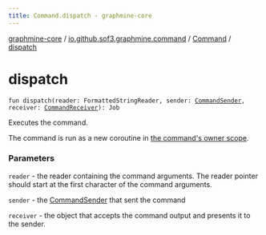 ```yaml
---
title: Command.dispatch - graphmine-core
---
```


[graphmine-core](../../index.html) / [io.github.sof3.graphmine.command](../index.html) / [Command](index.html) / [dispatch](./dispatch.html)

# dispatch

`fun dispatch(reader: FormattedStringReader, sender: `[`CommandSender`](../-command-sender.html)`, receiver: `[`CommandReceiver`](../-command-receiver/index.html)`): Job`

Executes the command.

The command is run as a new coroutine in [the command's owner scope](scope.html).

### Parameters

`reader` - the reader containing the command arguments. The reader pointer should start at the first character
of the command arguments.

`sender` - the [CommandSender](../-command-sender.html) that sent the command

`receiver` - the object that accepts the command output and presents it to the sender.